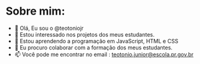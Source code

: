 # Sobre mim:

- 👋 Olá, Eu sou o @teotoniojr
- 👀 Estou interessado nos projetos dos meus estudantes.
- 🌱 Estou aprendendo a programação em JavaScript, HTML e CSS
- 💞️ Eu procuro colaborar com a formação dos meus estudantes. 
- 📫 Você pode me encontrar no email : teotonio.junior@escola.pr.gov.br

<!---
teotoniojr/teotoniojr is a ✨ special ✨ repository because its `README.md` (this file) appears on your GitHub profile.
You can click the Preview link to take a look at your changes.
--->
